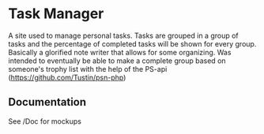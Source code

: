 # Task Manager

A site used to manage personal tasks. Tasks are grouped in a group of tasks and the percentage of completed tasks will be shown for every group. Basically a glorified note writer that allows for some organizing.
Was intended to eventually be able to make a complete group based on someone's trophy list with the help of the PS-api (https://github.com/Tustin/psn-php)

## Documentation
See /Doc for mockups
